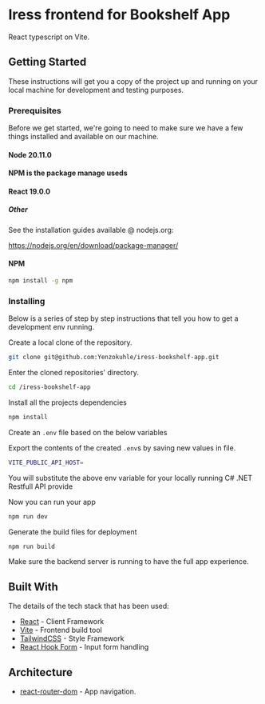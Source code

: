 # Iress frontend for Bookshelf App

React typescript on Vite.

## Getting Started

These instructions will get you a copy of the project up and running on your local machine for development and testing purposes.

### Prerequisites

Before we get started, we're going to need to make sure we have a few things installed and available on our machine.

#### Node 20.11.0

#### NPM is the package manage useds

#### React 19.0.0

##### Other

See the installation guides available @ nodejs.org:

https://nodejs.org/en/download/package-manager/

#### NPM

```bash
npm install -g npm
```

### Installing

Below is a series of step by step instructions that tell you how to get a development env running.

Create a local clone of the repository.

```bash
git clone git@github.com:Yenzokuhle/iress-bookshelf-app.git
```

Enter the cloned repositories' directory.

```bash
cd /iress-bookshelf-app
```

Install all the projects dependencies

```bash
npm install
```

Create an `.env` file based on the below variables

Export the contents of the created `.env`s by saving new values in file.

```bash
VITE_PUBLIC_API_HOST=
```

You will substitute the above env variable for your locally running C# .NET Restfull API provide

Now you can run your app

```bash
npm run dev
```

Generate the build files for deployment

```bash
npm run build
```

Make sure the backend server is running to have the full app experience.

## Built With

The details of the tech stack that has been used:

- [React](https://reactjs.org/) - Client Framework
- [Vite](https://vite.dev/guide/) - Frontend build tool
- [TailwindCSS](https://tailwindcss.com/) - Style Framework
- [React Hook Form](https://www.react-hook-form.com/) - Input form handling

## Architecture

- [react-router-dom](https://styled-components.com/) - App navigation.
